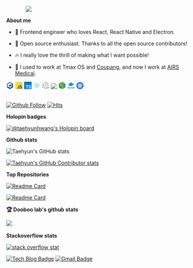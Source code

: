 <p align="center">
<img src="https://i.imgur.com/P4FGMoS.png" width=400 style="display: block; margin: 0 auto"/>
</p>

<strong>About me</strong>

* 🎨 Frontend engineer who loves React, React Native and Electron.

* 🎁 Open source enthusiast. Thanks to all the open source contributors!

* 🔥 I really love the thrill of making what I want possible!

* 🏢 I used to work at Tmax OS and [Coupang](https://www.coupang.jobs/en/teams/cmg-coupang-media-group/), and now I work at [AIRS Medical](https://airs-medical.com/company).

<div>
<code><img height="20" src="https://raw.githubusercontent.com/github/explore/180320cffc25f4ed1bbdfd33d4db3a66eeeeb358/topics/cpp/cpp.png"></code>
<code><img height="20" src="https://raw.githubusercontent.com/github/explore/80688e429a7d4ef2fca1e82350fe8e3517d3494d/topics/javascript/javascript.png"></code>
<code><img height="20" src="https://raw.githubusercontent.com/github/explore/80688e429a7d4ef2fca1e82350fe8e3517d3494d/topics/typescript/typescript.png"></code>
<code><img height="20" src="https://raw.githubusercontent.com/github/explore/80688e429a7d4ef2fca1e82350fe8e3517d3494d/topics/react/react.png"></code>
<code><img height="20" src="https://raw.githubusercontent.com/github/explore/80688e429a7d4ef2fca1e82350fe8e3517d3494d/topics/electron/electron.png"></code>
<code><img height="20" src="https://prisma.gallerycdn.vsassets.io/extensions/prisma/prisma/3.12.0/1649166081033/Microsoft.VisualStudio.Services.Icons.Default"></code>
<code><img height="20" src="https://raw.githubusercontent.com/github/explore/80688e429a7d4ef2fca1e82350fe8e3517d3494d/topics/nodejs/nodejs.png"></code>    
<code><img height="20" src="https://raw.githubusercontent.com/github/explore/80688e429a7d4ef2fca1e82350fe8e3517d3494d/topics/docker/docker.png"></code>
<code><img height="20" src="https://raw.githubusercontent.com/github/explore/01ea2a586e5da744792d0ccfce2f68b861f29301/topics/kubernetes/kubernetes.png"></code>
</div>

<br/>

[![Github Follow](https://img.shields.io/github/followers/HwangTaehyun?label=Follow%20Me&style=social)](https://github.com/HwangTaehyun)
[![Hits](https://hits.seeyoufarm.com/api/count/incr/badge.svg?url=https%3A%2F%2Fgithub.com%2FHwangTaehyun&count_bg=%2322C0D7&title_bg=%232C4CD3&icon=influxdb.svg&icon_color=%2368D1AB&title=HITS&edge_flat=false)](https://hits.seeyoufarm.com)

<strong>Holopin badges</strong>

[![@taehyunhwang's Holopin board](https://holopin.me/taehyunhwang)](https://holopin.io/@taehyunhwang)

<strong>Github stats</strong>

![Taehyun's GitHub stats](https://github-readme-stats.vercel.app/api?username=HwangTaehyun&hide=prs&count_private=true&include_all_commits=true&show_icons=true&theme=swift)

<a href="https://github.com/HwangTaehyun/github-contributor-stats">![Taehyun's GitHub Contributor stats](https://github-contributor-stats.vercel.app/api?username=HwangTaehyun&hide=B,B+&theme=swift)</a>

<strong>Top Repositories</strong>

[![Readme Card](https://github-readme-stats.vercel.app/api/pin/?username=HwangTaehyun&repo=react-native-lottie-splash-screen&theme=swift)](https://github.com/HwangTaehyun/react-native-lottie-splash-screen)

[![Readme Card](https://github-readme-stats.vercel.app/api/pin/?username=HwangTaehyun&repo=github-contributor-stats&theme=swift)](https://github.com/HwangTaehyun/github-contributor-stats)

<strong>🏆 Dooboo lab's github stats</strong>

<a href="https://app.dooboo.io/HwangTaehyun"><img src="https://server.dooboo.io/github-stats/HwangTaehyun" width="600" /></a>

<strong>Stackoverflow stats</strong>

<a href="https://github.com/kurt-project/so-stats"><img height="200" src="https://so-stats-kurt-liao.vercel.app/api?user=8212847&theme=swift" alt="stack overflow stat"></a>

[![Tech Blog Badge](http://img.shields.io/badge/-Tech%20blog-black?style=flat-square&logo=github&link=https://HwangTaehyun.github.io/)](https://HwangTaehyun.github.io/)
[![Gmail Badge](https://img.shields.io/badge/Gmail-d14836?style=flat-square&logo=Gmail&logoColor=white&link=mailto:eeht1717@gmail.com)](mailto:eeht1717@gmail.com)
